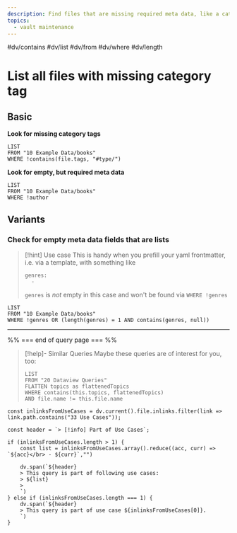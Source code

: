 ```yaml
---
description: Find files that are missing required meta data, like a category tag or a meta data field that should have a value
topics:
  - vault maintenance
---
```

#dv/contains #dv/list #dv/from #dv/where #dv/length 

# List all files with missing category tag

## Basic 

**Look for missing category tags**
```dataview
LIST
FROM "10 Example Data/books"
WHERE !contains(file.tags, "#type/")
```

**Look for empty, but required meta data**
```dataview
LIST
FROM "10 Example Data/books"
WHERE !author
```


## Variants

### Check for empty meta data fields that are lists

> [!hint] Use case
> This is handy when you prefill your yaml frontmatter, i.e. via a template, with something like 
> ```
> genres:
>   - 
> ```
> 
> `genres` is _not_ empty in this case and won't be found via `WHERE !genres`

```dataview
LIST
FROM "10 Example Data/books"
WHERE !genres OR (length(genres) = 1 AND contains(genres, null))
```


---
%% === end of query page === %%
> [!help]- Similar Queries
> Maybe these queries are of interest for you, too:
> ```dataview
> LIST
> FROM "20 Dataview Queries"
> FLATTEN topics as flattenedTopics
> WHERE contains(this.topics, flattenedTopics)
> AND file.name != this.file.name
> ```

```dataviewjs
const inlinksFromUseCases = dv.current().file.inlinks.filter(link => link.path.contains("33 Use Cases"));

const header = `> [!info] Part of Use Cases`;

if (inlinksFromUseCases.length > 1) {
	const list = inlinksFromUseCases.array().reduce((acc, curr) => `${acc}</br> - ${curr}`,"")

	dv.span(`${header}
    > This query is part of following use cases:
    > ${list}
    > 
	`)
} else if (inlinksFromUseCases.length === 1) {
	dv.span(`${header}
    > This query is part of use case ${inlinksFromUseCases[0]}.
	`)
}
```